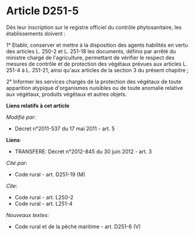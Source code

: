 # Article D251-5

Dès leur inscription sur le registre officiel du contrôle phytosanitaire, les établissements doivent : 

1° Etablir, conserver et mettre à la disposition des agents habilités en vertu des articles L. 250-2 et L. 251-18 les
documents, définis par arrêté du ministre chargé de l'agriculture, permettant de vérifier le respect des mesures de contrôle
et de protection des végétaux prévues aux articles L. 251-4 à L. 251-21, ainsi qu'aux articles de la section 3 du présent
chapitre ; 

2° Informer les services chargés de la protection des végétaux de toute apparition atypique d'organismes nuisibles ou de
toute anomalie relative aux végétaux, produits végétaux et autres objets.

**Liens relatifs à cet article**

_Modifié par_:

  - Décret n°2011-537 du 17 mai 2011 - art. 5

**Liens**:

  - TRANSFERE: Décret n°2012-845 du 30 juin 2012 - art. 3

_Cité par_:

  - Code rural - art. D251-19 (M)

_Cite_:

  - Code rural - art. L250-2
  - Code rural - art. L251-4

_Nouveaux textes_:

  - Code rural et de la pêche maritime - art. D251-6 (V)
